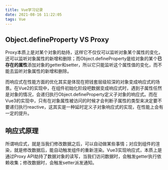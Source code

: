 ```yaml
---
title: Vue学习记录
date: 2021-08-16 11:22:05
tags: Vue
---
```

## Object.defineProperty VS Proxy
Proxy本质上是对某个对象的劫持，这样它不仅仅可以监听对象某个属性的变化，还可以监听对象属性的新增和删除；而Object.defineProperty是给对象的某个**已存在的属性**添加对象的getter和setter，所以它只能监听这个属性值的变化，而不能去监听对象属性的新增和删除。

而响应式在性能方面的优化其实是体现在把钱套层级较深的对象变成响应式的场景。在Vue2的实现中，在组件初始化阶段吧数据变成响应式时，遇到子属性任然是对象的情况，会递归执行Object.defineProperty定义子对象的响应式。而在Vue3的实现中，只有在对象属性被访问的时候才会判断子属性的类型来决定要不要递归执行reactive，这其实是一种延时定义子对象响应式的实现，在性能上会有一定的提升。
## 响应式原理
所谓响应式，就是当我们修改数据之后，可以自动做某些事情；对应到组件的渲染，就是修改数据后，能自动触发组件的重新渲染。Vue3实现响应式，本质上是通过Proxy API劫持了数据对象的读写，当我们访问数据时，会触发getter执行依赖收集；修改数据时，会触发setter派发通知。
